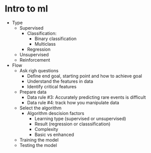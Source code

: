 # Intro to ml
- Type 
  - Supervised
    - Classification: 
      - Binary classification 
      - Multiclass 
    - Regression  
  - Unsupervised
  - Reinforcement
- Flow
  - Ask righ questions 
    - Define end goal, starting point and how to achieve goal 
    - Understand the features in data 
    - Identify critical features 
  - Prepare data
    - Data rule #3: Accurately predicting rare events is difficult 
    - Data rule #4: track how you manipulate data
  - Select the algorithm 
    - Algorithm descision factors
      - Learning type (supervised or unsupervised)
      - Result (regression or classsification)
      - Complexity 
      - Basic vs enhanced   
  - Training the model 
  - Testing the model
    
